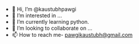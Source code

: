 - 👋 Hi, I’m @kaustubhpawgi
- 👀 I’m interested in ...
- 🌱 I’m currently learning python.
- 💞️ I’m looking to collaborate on ...
- 📫 How to reach me- pawgikaustubh@gmail.com

<!---
kaustubhpawgi/kaustubhpawgi is a ✨ special ✨ repository because its `README.md` (this file) appears on your GitHub profile.
You can click the Preview link to take a look at your changes.
--->

